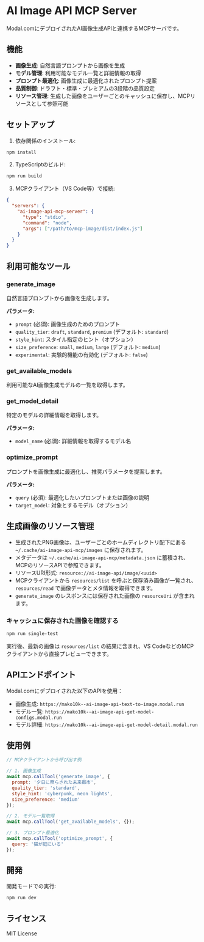 # AI Image API MCP Server

Modal.comにデプロイされたAI画像生成APIと連携するMCPサーバです。

## 機能

- **画像生成**: 自然言語プロンプトから画像を生成
- **モデル管理**: 利用可能なモデル一覧と詳細情報の取得
- **プロンプト最適化**: 画像生成に最適化されたプロンプト提案
- **品質制御**: ドラフト・標準・プレミアムの3段階の品質設定
- **リソース管理**: 生成した画像をユーザーごとのキャッシュに保存し、MCPリソースとして参照可能

## セットアップ

1. 依存関係のインストール:
```bash
npm install
```

2. TypeScriptのビルド:
```bash
npm run build
```

3. MCPクライアント（VS Code等）で接続:
```json
{
  "servers": {
    "ai-image-api-mcp-server": {
      "type": "stdio",
      "command": "node",
      "args": ["/path/to/mcp-image/dist/index.js"]
    }
  }
}
```

## 利用可能なツール

### generate_image
自然言語プロンプトから画像を生成します。

**パラメータ:**
- `prompt` (必須): 画像生成のためのプロンプト
- `quality_tier`: `draft`, `standard`, `premium` (デフォルト: `standard`)
- `style_hint`: スタイル指定のヒント（オプション）
- `size_preference`: `small`, `medium`, `large` (デフォルト: `medium`)
- `experimental`: 実験的機能の有効化 (デフォルト: `false`)

### get_available_models
利用可能なAI画像生成モデルの一覧を取得します。

### get_model_detail
特定のモデルの詳細情報を取得します。

**パラメータ:**
- `model_name` (必須): 詳細情報を取得するモデル名

### optimize_prompt
プロンプトを画像生成に最適化し、推奨パラメータを提案します。

**パラメータ:**
- `query` (必須): 最適化したいプロンプトまたは画像の説明
- `target_model`: 対象とするモデル（オプション）

## 生成画像のリソース管理

- 生成されたPNG画像は、ユーザーごとのホームディレクトリ配下にある `~/.cache/ai-image-api-mcp/images` に保存されます。
- メタデータは `~/.cache/ai-image-api-mcp/metadata.json` に蓄積され、MCPのリソースAPIで参照できます。
- リソースURI形式: `resource://ai-image-api/image/<uuid>`
- MCPクライアントから `resources/list` を呼ぶと保存済み画像が一覧され、`resources/read` で画像データとメタ情報を取得できます。
- `generate_image` のレスポンスには保存された画像の `resourceUri` が含まれます。

### キャッシュに保存された画像を確認する

```bash
npm run single-test
```

実行後、最新の画像は `resources/list` の結果に含まれ、VS CodeなどのMCPクライアントから直接プレビューできます。

## APIエンドポイント

Modal.comにデプロイされた以下のAPIを使用：

- 画像生成: `https://mako10k--ai-image-api-text-to-image.modal.run`
- モデル一覧: `https://mako10k--ai-image-api-get-model-configs.modal.run`
- モデル詳細: `https://mako10k--ai-image-api-get-model-detail.modal.run`

## 使用例

```javascript
// MCPクライアントから呼び出す例

// 1. 画像生成
await mcp.callTool('generate_image', {
  prompt: '夕日に照らされた未来都市',
  quality_tier: 'standard',
  style_hint: 'cyberpunk, neon lights',
  size_preference: 'medium'
});

// 2. モデル一覧取得
await mcp.callTool('get_available_models', {});

// 3. プロンプト最適化
await mcp.callTool('optimize_prompt', {
  query: '猫が庭にいる'
});
```

## 開発

開発モードでの実行:
```bash
npm run dev
```

## ライセンス

MIT License